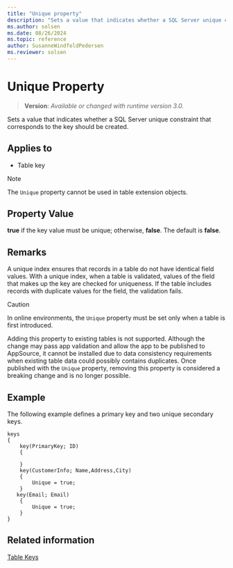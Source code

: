 ```yaml
---
title: "Unique property"
description: "Sets a value that indicates whether a SQL Server unique constraint that corresponds to the key should be created."
ms.author: solsen
ms.date: 08/26/2024
ms.topic: reference
author: SusanneWindfeldPedersen
ms.reviewer: solsen
---
```

[//]: # (START>DO_NOT_EDIT)
[//]: # (IMPORTANT:Do not edit any of the content between here and the END>DO_NOT_EDIT.)
[//]: # (Any modifications should be made in the .xml files in the ModernDev repo.)
# Unique Property
> **Version**: _Available or changed with runtime version 3.0._

Sets a value that indicates whether a SQL Server unique constraint that corresponds to the key should be created.

## Applies to
-   Table key

[//]: # (IMPORTANT: END>DO_NOT_EDIT)


> [!NOTE]  
> The `Unique` property cannot be used in table extension objects.

## Property Value
  
**true** if the key value must be unique; otherwise, **false**. The default is **false**.  

## Remarks

A unique index ensures that records in a table do not have identical field values. With a unique index, when a table is validated, values of the field that makes up the key are checked for uniqueness. If the table includes records with duplicate values for the field, the validation fails.

> [!CAUTION]
> In online environments, the `Unique` property must be set only when a table is first introduced.
>
> Adding this property to existing tables is not supported. Although the change may pass app validation and allow the app to be published to AppSource, it cannot be installed due to data consistency requirements when existing table data could possibly contains duplicates. Once published with the `Unique` property, removing this property is considered a breaking change and is no longer possible.

## Example

The following example defines a primary key and two unique secondary keys.

```AL
keys
{
    key(PrimaryKey; ID)
    {

    }
    key(CustomerInfo; Name,Address,City)
    {
        Unique = true;
    }
   key(Email; Email)
    {    
        Unique = true;
    }
}

```

## Related information

[Table Keys](../devenv-table-keys.md)  

